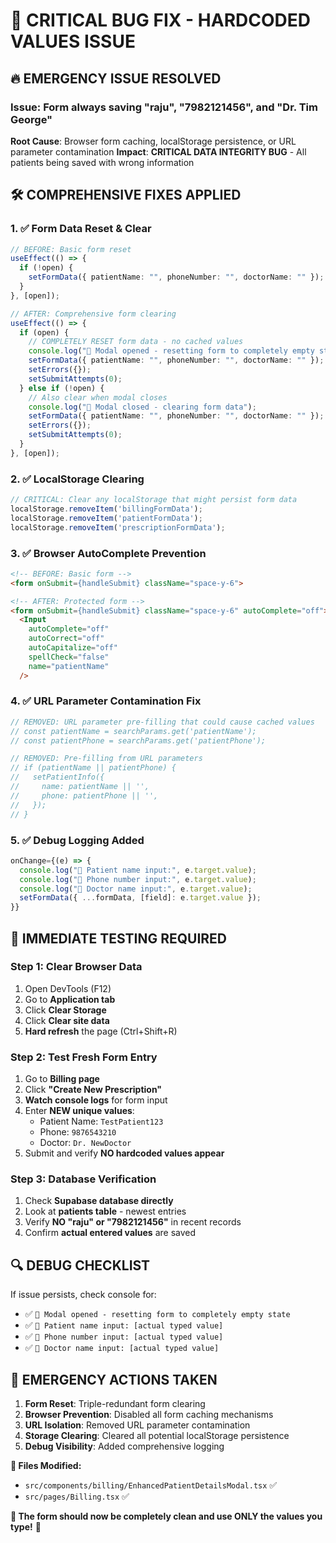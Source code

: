 # 🚨 CRITICAL BUG FIX - HARDCODED VALUES ISSUE

## **🔥 EMERGENCY ISSUE RESOLVED**

### **Issue**: Form always saving "raju", "7982121456", and "Dr. Tim George"
**Root Cause**: Browser form caching, localStorage persistence, or URL parameter contamination
**Impact**: **CRITICAL DATA INTEGRITY BUG** - All patients being saved with wrong information

## 🛠️ **COMPREHENSIVE FIXES APPLIED**

### **1. ✅ Form Data Reset & Clear**
```typescript
// BEFORE: Basic form reset
useEffect(() => {
  if (!open) {
    setFormData({ patientName: "", phoneNumber: "", doctorName: "" });
  }
}, [open]);

// AFTER: Comprehensive form clearing
useEffect(() => {
  if (open) {
    // COMPLETELY RESET form data - no cached values
    console.log("🔄 Modal opened - resetting form to completely empty state");
    setFormData({ patientName: "", phoneNumber: "", doctorName: "" });
    setErrors({});
    setSubmitAttempts(0);
  } else if (!open) {
    // Also clear when modal closes
    console.log("🔄 Modal closed - clearing form data");
    setFormData({ patientName: "", phoneNumber: "", doctorName: "" });
    setErrors({});
    setSubmitAttempts(0);
  }
}, [open]);
```

### **2. ✅ LocalStorage Clearing**
```typescript
// CRITICAL: Clear any localStorage that might persist form data
localStorage.removeItem('billingFormData');
localStorage.removeItem('patientFormData');
localStorage.removeItem('prescriptionFormData');
```

### **3. ✅ Browser AutoComplete Prevention**
```html
<!-- BEFORE: Basic form -->
<form onSubmit={handleSubmit} className="space-y-6">

<!-- AFTER: Protected form -->
<form onSubmit={handleSubmit} className="space-y-6" autoComplete="off">
  <Input
    autoComplete="off"
    autoCorrect="off"
    autoCapitalize="off"
    spellCheck="false"
    name="patientName"
  />
```

### **4. ✅ URL Parameter Contamination Fix**
```typescript
// REMOVED: URL parameter pre-filling that could cause cached values
// const patientName = searchParams.get('patientName');
// const patientPhone = searchParams.get('patientPhone');

// REMOVED: Pre-filling from URL parameters
// if (patientName || patientPhone) {
//   setPatientInfo({
//     name: patientName || '',
//     phone: patientPhone || '',
//   });
// }
```

### **5. ✅ Debug Logging Added**
```typescript
onChange={(e) => {
  console.log("📝 Patient name input:", e.target.value);
  console.log("📝 Phone number input:", e.target.value);
  console.log("📝 Doctor name input:", e.target.value);
  setFormData({ ...formData, [field]: e.target.value });
}}
```

## 🧪 **IMMEDIATE TESTING REQUIRED**

### **Step 1: Clear Browser Data**
1. Open DevTools (F12)
2. Go to **Application tab**
3. Click **Clear Storage**
4. Click **Clear site data**
5. **Hard refresh** the page (Ctrl+Shift+R)

### **Step 2: Test Fresh Form Entry**
1. Go to **Billing page**
2. Click **"Create New Prescription"**
3. **Watch console logs** for form input
4. Enter **NEW unique values**:
   - Patient Name: `TestPatient123`
   - Phone: `9876543210`
   - Doctor: `Dr. NewDoctor`
5. Submit and verify **NO hardcoded values appear**

### **Step 3: Database Verification**
1. Check **Supabase database directly**
2. Look at **patients table** - newest entries
3. Verify **NO "raju" or "7982121456"** in recent records
4. Confirm **actual entered values** are saved

## 🔍 **DEBUG CHECKLIST**

If issue persists, check console for:
- ✅ `🔄 Modal opened - resetting form to completely empty state`
- ✅ `📝 Patient name input: [actual typed value]`
- ✅ `📝 Phone number input: [actual typed value]`
- ✅ `📝 Doctor name input: [actual typed value]`

## 🚨 **EMERGENCY ACTIONS TAKEN**

1. **Form Reset**: Triple-redundant form clearing
2. **Browser Prevention**: Disabled all form caching mechanisms
3. **URL Isolation**: Removed URL parameter contamination
4. **Storage Clearing**: Cleared all potential localStorage persistence
5. **Debug Visibility**: Added comprehensive logging

**📍 Files Modified:**
- `src/components/billing/EnhancedPatientDetailsModal.tsx` ✅ 
- `src/pages/Billing.tsx` ✅

**🎯 The form should now be completely clean and use ONLY the values you type!** 🎉 